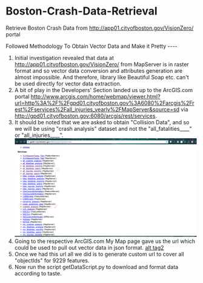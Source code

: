 # Boston-Crash-Data-Retrieval
Retrieve Boston Crash Data from http://app01.cityofboston.gov/VisionZero/ portal

Followed Methodology To Obtain Vector Data and Make it Pretty ----

1. Initial investigation revealed that data at http://app01.cityofboston.gov/VisionZero/ from MapServer is in raster format and so vector data conversion and attributes generation are almost impossible. And therefore, library like Beautiful Soap etc. can't be used directly for vector data extraction.
2. A bit of play in the Developers' Section landed us up to the ArcGIS.com portal http://www.arcgis.com/home/webmap/viewer.html?url=http%3A%2F%2Fgpd01.cityofboston.gov%3A6080%2Farcgis%2Frest%2Fservices%2Fall_injuries_yearly%2FMapServer&source=sd via http://gpd01.cityofboston.gov:6080/arcgis/rest/services.
3. It should be noted that we are asked to obtain "Collision Data", and so we will be using "crash analysis" dataset and not the "all_fatalities____" or "all_injuries____". ![alt tag](https://raw.githubusercontent.com/Zia-/Boston-Crash-Data-Retrieval/master/screenshots/1.png)
4. Going to the respective ArcGIS.com My Map page gave us the url which could be used to pull out vector data in json format. [alt tag2](https://raw.githubusercontent.com/Zia-/Boston-Crash-Data-Retrieval/master/screenshots/2.png)
5. Once we had this url all we did is to generate custom url to cover all "objectIds" for 9229 features.
6. Now run the script getDataScript.py to download and format data according to taste.
